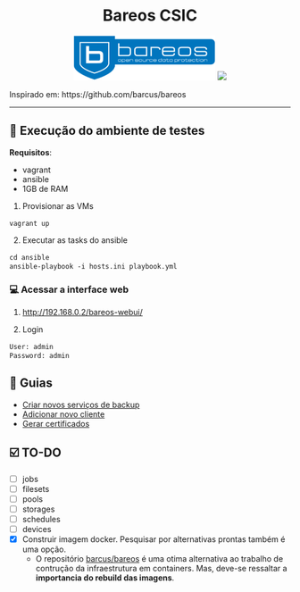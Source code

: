 <h1 align="center">Bareos CSIC</h1>

<p align="center">
  <img src="https://raw.githubusercontent.com/bareos/bareos/master/webui/public/img/bareos.png" height="80">
  <img src="https://lh4.googleusercontent.com/4O8HHIZi6zcQneJU1D88mk5D1i3_JQ3xg8Cxh5PkW9ZkhcHlpn_eycddJ4mEwvzO5cli0339C_QWxk1aIBUR=w1366-h392" height="80">
  <p>Inspirado em: https://github.com/barcus/bareos</p>
</p>

---

## :rocket: Execução do ambiente de testes

**Requisitos**:

- vagrant
- ansible
- 1GB de RAM

1. Provisionar as VMs

```shell
vagrant up
````
2. Executar as tasks do ansible

```shell
cd ansible
ansible-playbook -i hosts.ini playbook.yml
```

### :computer: Acessar a interface web

1. http://192.168.0.2/bareos-webui/

2. Login

```
User: admin
Password: admin
```

## :compass: Guias

- [Criar novos serviços de backup](./CRIAR-NOVOS-BACKUPS.md)
- [Adicionar novo cliente](./ADICIONAR-NOVO-CLIENTE.md)
- [Gerar certificados](./GERAR-CERTIFICADOS-TLS.md)

## :ballot_box_with_check: TO-DO

- [ ] jobs
- [ ] filesets
- [ ] pools
- [ ] storages
- [ ] schedules
- [ ] devices
- [x] Construir imagem docker. Pesquisar por alternativas prontas também é uma opção.
  - O repositório [barcus/bareos](https://github.com/barcus/bareos) é uma otima alternativa ao trabalho de contrução da infraestrutura em containers. Mas, deve-se ressaltar a **importancia do rebuild das imagens**.
